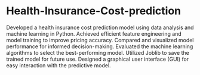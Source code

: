 # Health-Insurance-Cost-prediction
Developed a health insurance cost prediction model using data analysis and machine learning in Python. Achieved efficient feature engineering and model training to improve pricing accuracy.
Compared and visualized model performance for informed decision-making.
Evaluated the machine learning algorithms to select the best-performing model.
Utilized Joblib to save the trained model for future use.
Designed a graphical user interface (GUI) for easy interaction with the predictive model.
